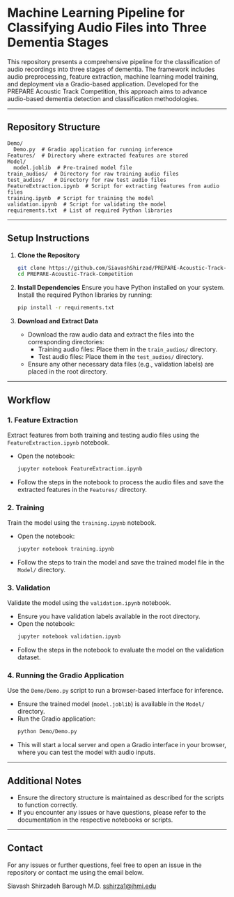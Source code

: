 # Machine Learning Pipeline for Classifying Audio Files into Three Dementia Stages

This repository presents a comprehensive pipeline for the classification of audio recordings into three stages of dementia. The framework includes audio preprocessing, feature extraction, machine learning model training, and deployment via a Gradio-based application. Developed for the PREPARE Acoustic Track Competition, this approach aims to advance audio-based dementia detection and classification methodologies.

---

## Repository Structure

```plaintext
Demo/
  Demo.py  # Gradio application for running inference
Features/  # Directory where extracted features are stored
Model/
  model.joblib  # Pre-trained model file
train_audios/  # Directory for raw training audio files
test_audios/   # Directory for raw test audio files
FeatureExtraction.ipynb  # Script for extracting features from audio files
training.ipynb  # Script for training the model
validation.ipynb  # Script for validating the model
requirements.txt  # List of required Python libraries
```

---

## Setup Instructions

1. **Clone the Repository**
   ```bash
   git clone https://github.com/SiavashShirzad/PREPARE-Acoustic-Track-Competition
   cd PREPARE-Acoustic-Track-Competition
   ```

2. **Install Dependencies**
   Ensure you have Python installed on your system. Install the required Python libraries by running:
   ```bash
   pip install -r requirements.txt
   ```

3. **Download and Extract Data**
   - Download the raw audio data and extract the files into the corresponding directories:
     - Training audio files: Place them in the `train_audios/` directory.
     - Test audio files: Place them in the `test_audios/` directory.
   - Ensure any other necessary data files (e.g., validation labels) are placed in the root directory.

---

## Workflow

### 1. **Feature Extraction**
   Extract features from both training and testing audio files using the `FeatureExtraction.ipynb` notebook.
   
   - Open the notebook:
     ```bash
     jupyter notebook FeatureExtraction.ipynb
     ```
   - Follow the steps in the notebook to process the audio files and save the extracted features in the `Features/` directory.

### 2. **Training**
   Train the model using the `training.ipynb` notebook.
   
   - Open the notebook:
     ```bash
     jupyter notebook training.ipynb
     ```
   - Follow the steps to train the model and save the trained model file in the `Model/` directory.

### 3. **Validation**
   Validate the model using the `validation.ipynb` notebook.
   
   - Ensure you have validation labels available in the root directory.
   - Open the notebook:
     ```bash
     jupyter notebook validation.ipynb
     ```
   - Follow the steps in the notebook to evaluate the model on the validation dataset.

### 4. **Running the Gradio Application**
   Use the `Demo/Demo.py` script to run a browser-based interface for inference.

   - Ensure the trained model (`model.joblib`) is available in the `Model/` directory.
   - Run the Gradio application:
     ```bash
     python Demo/Demo.py
     ```
   - This will start a local server and open a Gradio interface in your browser, where you can test the model with audio inputs.

---

## Additional Notes

- Ensure the directory structure is maintained as described for the scripts to function correctly.
- If you encounter any issues or have questions, please refer to the documentation in the respective notebooks or scripts.

---

## Contact

For any issues or further questions, feel free to open an issue in the repository or contact me using the email below.

Siavash Shirzadeh Barough M.D.
sshirza1@jhmi.edu
